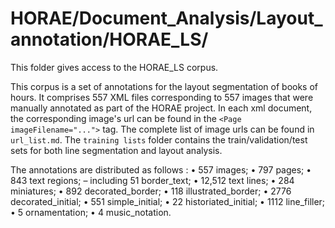 # HORAE/Document_Analysis/Layout_annotation/HORAE_LS/

This folder gives access to the HORAE_LS corpus.

This corpus is a set of annotations for the layout segmentation of books of hours. It comprises 557 XML files corresponding to 557 images that were manually annotated as part of the HORAE project. In each xml document, the corresponding image's url can be found in the `<Page imageFilename="...">` tag. The complete list of image urls can be found in `url_list.md`. The `training lists` folder contains the train/validation/test sets for both line segmentation and layout analysis.

The annotations are distributed as follows :
• 557 images;
• 797 pages;
• 843 text regions;
– including 51 border_text;
• 12,512 text lines;
• 284 miniatures;
• 892 decorated_border;
• 118 illustrated_border;
• 2776 decorated_initial;
• 551 simple_initial;
• 22 historiated_initial;
• 1112 line_filler;
• 5 ornamentation;
• 4 music_notation.
